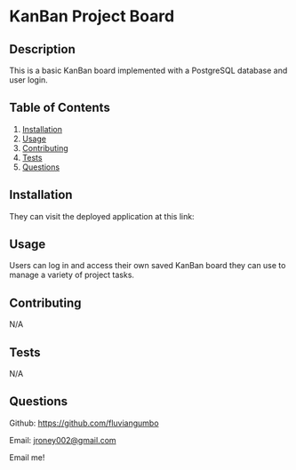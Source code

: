 # KanBan Project Board


## Description

This is a basic KanBan board implemented with a PostgreSQL database and user login.

## Table of Contents
1. [Installation](#installation)
2. [Usage](#usage)
3. [Contributing](#contributing)
4. [Tests](#tests)
5. [Questions](#questions)

## Installation

They can visit the deployed application at this link: 

## Usage

Users can log in and access their own saved KanBan board they can use to manage a variety of project tasks.


## Contributing

N/A

## Tests

N/A

## Questions

Github: https://github.com/fluviangumbo

Email: jroney002@gmail.com

Email me!

